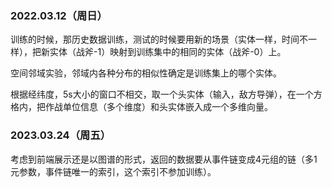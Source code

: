 ### 2022.03.12（周日）

训练的时候，那历史数据训练，测试的时候要用新的场景（实体一样，时间不一样），把新实体（战斧-1）映射到训练集中的相同的实体（战斧-0）上。

空间邻域实验，邻域内各种分布的相似性确定是训练集上的哪个实体。

根据经纬度，5s大小的窗口不相交，取一个头实体（输入，敌方导弹），在一个方格内，把作战单位信息（多个维度）和头实体嵌入成一个多维向量。



### 2023.03.24（周五）

考虑到前端展示还是以图谱的形式，返回的数据要从事件链变成4元组的链（多1元参数，事件链唯一的索引，这个索引不参加训练）。
